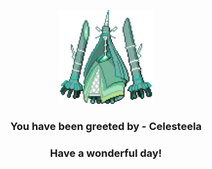 <p align="center">
    <img src="https://raw.githubusercontent.com/PokeAPI/sprites/master/sprites/pokemon/797.png" width="150" height="150">
</p>
<h3 align="center">You have been greeted by - <b>Celesteela</b></h3>
<h3 align="center">Have a wonderful day!</h3>
